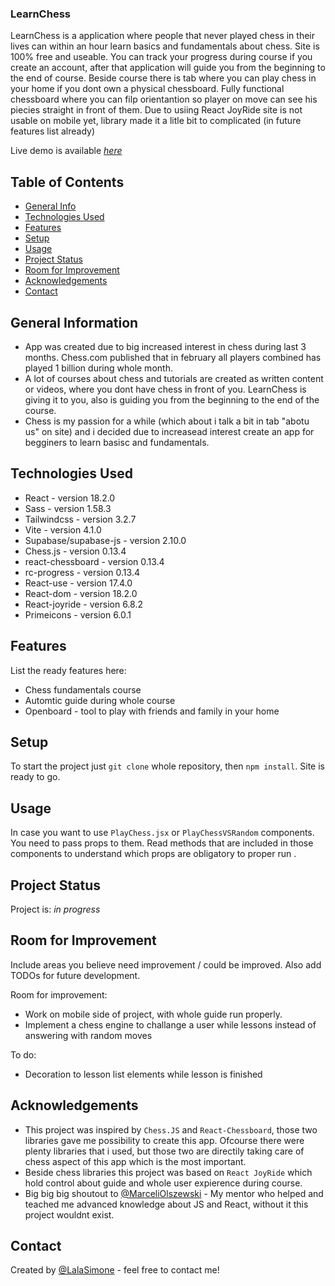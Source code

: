 ### LearnChess


LearnChess is a application where people that never played chess in their lives can within an hour learn basics and fundamentals about chess. Site is 100% free and useable. You can track your progress during course if you create an account, after that application will guide you from the beginning to the end of course. Beside course there is tab where you can play chess in your home if you dont own a physical chessboard. Fully functional chessboard where you can filp orientantion so player on move can see his piecies straight in front of them. Due to usiing React JoyRide site is not usable on mobile yet, library made it a litle bit to complicated (in future features list already)

Live demo is available [_here_](https://learnchessbylala.netlify.app/)

## Table of Contents

-   [General Info](#general-information)
-   [Technologies Used](#technologies-used)
-   [Features](#features)
-   [Setup](#setup)
-   [Usage](#usage)
-   [Project Status](#project-status)
-   [Room for Improvement](#room-for-improvement)
-   [Acknowledgements](#acknowledgements)
-   [Contact](#contact)

## General Information

-   App was created due to big increased interest in chess during last 3 months. Chess.com published that in february all players combined has played 1 billion during whole month.
-   A lot of courses about chess and tutorials are created as written content or videos, where you dont have chess in front of you. LearnChess is giving it to you, also is guiding you from the beginning to the end of the course.
-   Chess is my passion for a while (which about i talk a bit in tab "abotu us" on site) and i decided due to increasead interest create an app for begginers to learn basisc and fundamentals.

## Technologies Used

-   React - version 18.2.0
-   Sass - version 1.58.3
-   Tailwindcss - version 3.2.7
-   Vite - version 4.1.0
-   Supabase/supabase-js - version 2.10.0
-   Chess.js - version 0.13.4
-   react-chessboard - version 0.13.4
-   rc-progress - version 0.13.4
-   React-use - version 17.4.0
-   React-dom - version 18.2.0
-   React-joyride - version 6.8.2
-   Primeicons - version 6.0.1

## Features

List the ready features here:

-   Chess fundamentals course
-   Automtic guide during whole course
-   Openboard - tool to play with friends and family in your home

## Setup

To start the project just `git clone` whole repository, then `npm install`. Site is ready to go.

## Usage

In case you want to use `PlayChess.jsx` or `PlayChessVSRandom` components. You need to pass props to them. Read methods that are included in those components to understand which props are obligatory to proper run .


## Project Status

Project is: _in progress_

## Room for Improvement

Include areas you believe need improvement / could be improved. Also add TODOs for future development.

Room for improvement:

-   Work on mobile side of project, with whole guide run properly.
-   Implement a chess engine to challange a user while lessons instead of answering with random moves

To do:

-   Decoration to lesson list elements while lesson is finished

## Acknowledgements

-   This project was inspired by `Chess.JS` and `React-Chessboard`, those two libraries gave me possibility to create this app. Ofcourse there were plenty
    libraries that i used, but those two are directily taking care of chess aspect of this app which is the most important.
-   Beside chess libraries this project was based on `React JoyRide` which hold control about guide and whole user expierence during course.
-   Big big big shoutout to [@MarceliOlszewski](https://pl.linkedin.com/in/marceli-olszewski-80419613a) - My mentor who helped and teached me advanced       knowledge about JS and React, without it this project wouldnt exist. 

## Contact

Created by [@LalaSimone](https://github.com/LalaSimon) - feel free to contact me!
